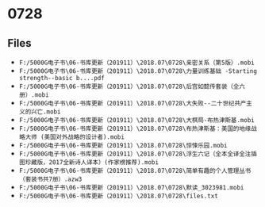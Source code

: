 # 0728

## Files

- `F:/5000G电子书\06-书库更新（201911）\2018.07\0728\亲密关系（第5版）.mobi`
- `F:/5000G电子书\06-书库更新（201911）\2018.07\0728\力量训练基础 -Starting strength--basic b....pdf`
- `F:/5000G电子书\06-书库更新（201911）\2018.07\0728\后宫如懿传套装（全六册）.mobi`
- `F:/5000G电子书\06-书库更新（201911）\2018.07\0728\大失败--二十世纪共产主义的兴亡.mobi`
- `F:/5000G电子书\06-书库更新（201911）\2018.07\0728\大棋局-布热津斯基.mobi`
- `F:/5000G电子书\06-书库更新（201911）\2018.07\0728\布热津斯基：美国的地缘战略大师 (美国对外战略的设计者).mobi`
- `F:/5000G电子书\06-书库更新（201911）\2018.07\0728\惊悚乐园.mobi`
- `F:/5000G电子书\06-书库更新（201911）\2018.07\0728\浮生六记（全本全译全注插图珍藏版，2017全新诗人译本）(作家榜推荐).mobi`
- `F:/5000G电子书\06-书库更新（201911）\2018.07\0728\简单有趣的个人管理丛书（套装书共7册）.azw3`
- `F:/5000G电子书\06-书库更新（201911）\2018.07\0728\默读_3023981.mobi`
- `F:/5000G电子书\06-书库更新（201911）\2018.07\0728\files.txt`
